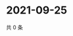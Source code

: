 # 2021-09-25

共 0 条

<!-- BEGIN WEIBO -->
<!-- 最后更新时间 Sat Sep 25 2021 01:13:08 GMT+0800 (China Standard Time) -->

<!-- END WEIBO -->
